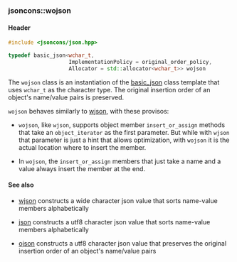### jsoncons::wojson

#### Header
```c++
#include <jsoncons/json.hpp>
```

```c++
typedef basic_json<wchar_t,
                   ImplementationPolicy = original_order_policy,
                   Allocator = std::allocator<wchar_t>> wojson
```
The `wojson` class is an instantiation of the [basic_json](basic_json.md) class template that uses `wchar_t` as the character type. The original insertion order of an object's name/value pairs is preserved. 

`wojson` behaves similarly to [wjson](wjson.md), with these provisos:

- `wojson`, like `wjson`, supports object member `insert_or_assign` methods that take an `object_iterator` as the first parameter. But while with `wjson` that parameter is just a hint that allows optimization, with `wojson` it is the actual location where to insert the member.

- In `wojson`, the `insert_or_assign` members that just take a name and a value always insert the member at the end.

#### See also

- [wjson](wjson.md) constructs a wide character json value that sorts name-value members alphabetically

- [json](json.md) constructs a utf8 character json value that sorts name-value members alphabetically

- [ojson](ojson.md) constructs a utf8 character json value that preserves the original insertion order of an object's name/value pairs

